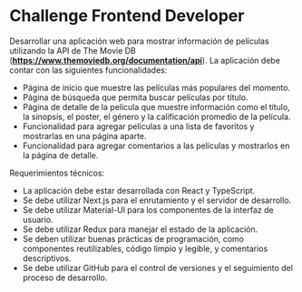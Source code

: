 # Challenge Frontend Developer

Desarrollar una aplicación web para mostrar información de películas utilizando la API de The Movie DB (**https://www.themoviedb.org/documentation/api**). La aplicación debe contar con las siguientes funcionalidades:

- Página de inicio que muestre las películas más populares del momento.
- Página de búsqueda que permita buscar películas por título.
- Página de detalle de la película que muestre información como el título, la sinopsis, el poster, el género y la calificación promedio de la película.
- Funcionalidad para agregar películas a una lista de favoritos y mostrarlas en una página aparte.
- Funcionalidad para agregar comentarios a las películas y mostrarlos en la página de detalle.

Requerimientos técnicos:

- La aplicación debe estar desarrollada con React y TypeScript.
- Se debe utilizar Next.js para el enrutamiento y el servidor de desarrollo.
- Se debe utilizar Material-UI para los componentes de la interfaz de usuario.
- Se debe utilizar Redux para manejar el estado de la aplicación.
- Se deben utilizar buenas prácticas de programación, como componentes reutilizables, código limpio y legible, y comentarios descriptivos.
- Se debe utilizar GitHub para el control de versiones y el seguimiento del proceso de desarrollo.
